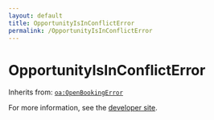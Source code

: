 ```yaml
---
layout: default
title: OpportunityIsInConflictError
permalink: /OpportunityIsInConflictError
---
```


# OpportunityIsInConflictError


Inherits from: [`oa:OpenBookingError`](https://openactive.io/OpenBookingError)

For more information, see the [developer site](https://developer.openactive.io/data-model/types/).